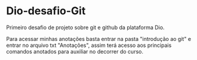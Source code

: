 # Dio-desafio-Git
Primeiro desafio de projeto sobre git e github da plataforma Dio.

Para acessar minhas anotações basta entrar na pasta "introdução ao git" e entrar no arquivo txt "Anotações", assim terá acesso aos principais comandos anotados para auxiliar no decorrer do curso.
